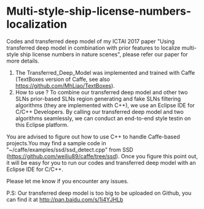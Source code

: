 # Multi-style-ship-license-numbers-localization
Codes and transferred deep model of my ICTAI 2017 paper "Using transferred deep model in combination with prior features to localize multi-style ship license numbers in nature scenes", please refer our paper for more details.

1. The Transferred_Deep_Model was implemented and trained with Caffe (TextBoxes version of Caffe, see also https://github.com/MhLiao/TextBoxes).
2. How to use ?
   To combine our transferred deep model and other two  SLNs prior-based SLNs region generating and fake SLNs filtering algorithms (they are implemented with C++),
we use an Eclipse IDE for C/C++ Developers. By calling our transferred deep model and two algorithms seamlessly, we can conduct an end-to-end style testin on this Eclipse platform.

You are advised to figure out how to use C++ to handle Caffe-based projects.You may find a sample code in "~/caffe/examples/ssd/ssd_detect.cpp" from SSD (https://github.com/weiliu89/caffe/tree/ssd).
Once you figure this point out, it will be easy for you to run our codes and transferred deep model with an Eclipse IDE for C/C++.

Please let me know if you encounter any issues.

P.S: Our transferred deep model is too big to be uploaded on Github, you can find it at http://pan.baidu.com/s/1i4YJHLb
